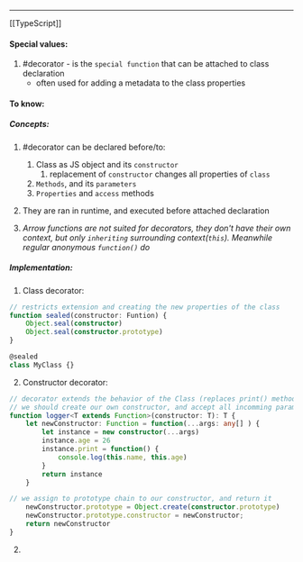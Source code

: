 ***
[[TypeScript]]
#### Special values:
1. #decorator - is the `special function` that can be attached to class declaration
	- often used for adding a metadata to the class properties

#### To know:

##### Concepts:
1. #decorator can be declared before/to:
	1. Class as JS object and its `constructor` 
		1. replacement of `constructor` changes all properties of `class` 
	2. `Methods`, and its `parameters` 
	3. `Properties` and `access` methods 

2. They are ran in runtime, and executed before attached declaration 
3. *Arrow functions are not suited for decorators, they don't have their own context, but only `inheriting` surrounding context(`this`). Meanwhile regular anonymous `function()` do*
##### Implementation:
1. Class decorator:
```ts
// restricts extension and creating the new properties of the class
function sealed(constructor: Funtion) {
	Object.seal(constructor)
	Object.seal(constructor.prototype)
}

@sealed 
class MyClass {}
```
2. Constructor decorator:
```ts
// decorator extends the behavior of the Class (replaces print() method)
// we should create our own constructor, and accept all incomming parameters
function logger<T extends Function>(constructor: T): T {  
    let newConstructor: Function = function(...args: any[] ) {  
        let instance = new constructor(...args)  
        instance.age = 26  
        instance.print = function() {  
            console.log(this.name, this.age)  
        }  
        return instance  
    }  

// we assign to prototype chain to our constructor, and return it
    newConstructor.prototype = Object.create(constructor.prototype)  
    newConstructor.prototype.constructor = newConstructor;  
    return newConstructor  
}
```

2. 